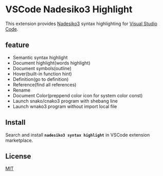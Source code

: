 # VSCode Nadesiko3 Highlight

This extension provides [Nadesiko3](https://nadesi.com/) syntax highlighting for [Visual Studio Code](https://code.visualstudio.com/).

## feature

- Semantic syntax highlight
- Document highlight(words highlight)
- Document symbols(outline)
- Hover(built-in function hint)
- Definition(go to definition)
- Reference(find all references)
- Rename
- Document Color(preppend color icon for system color const)
- Launch snako/cnako3 program with shebang line
- Launch wnako3 program without import local file

## Install

Search and install **`nadesiko3 syntax highlight`** in VSCode extension marketplace.

## License

[MIT](LICENSE.txt)

